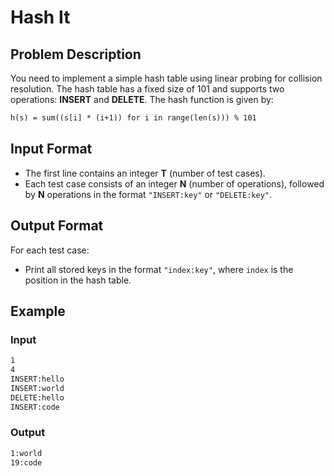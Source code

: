 # Hash It

## Problem Description

You need to implement a simple hash table using linear probing for collision resolution. The hash table has a fixed size of 101 and supports two operations: **INSERT** and **DELETE**. The hash function is given by:

```txt
h(s) = sum((s[i] * (i+1)) for i in range(len(s))) % 101
```

## Input Format

- The first line contains an integer **T** (number of test cases).  
- Each test case consists of an integer **N** (number of operations), followed by **N** operations in the format `"INSERT:key"` or `"DELETE:key"`.

## Output Format

For each test case:

- Print all stored keys in the format `"index:key"`, where `index` is the position in the hash table.

## Example

### Input

```txt
1
4
INSERT:hello
INSERT:world
DELETE:hello
INSERT:code
```

### Output

```txt
1:world
19:code
```
